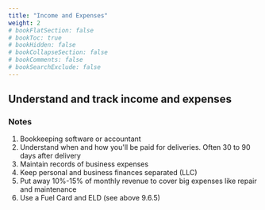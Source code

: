 ```yaml
---
title: "Income and Expenses"
weight: 2
# bookFlatSection: false
# bookToc: true
# bookHidden: false
# bookCollapseSection: false
# bookComments: false
# bookSearchExclude: false
---
```


## Understand and track income and expenses

### Notes

1. Bookkeeping software or accountant
2. Understand when and how you'll be paid for deliveries. Often 30 to 90 days after delivery
3. Maintain records of business expenses
4. Keep personal and business finances separated (LLC)
5. Put away 10%-15% of monthly revenue to cover big expenses like repair and maintenance
6. Use a Fuel Card and ELD (see above 9.6.5)